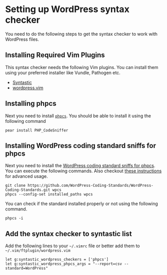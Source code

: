 # Setting up WordPress syntax checker

You need to do the following steps to get the syntax checker to work with WordPress files.

## Installing Required Vim Plugins

This syntax checker needs the following Vim plugins. You can install them using
your preferred installer like Vundle, Pathogen etc.

- [Syntastic](https://github.com/scrooloose/syntastic)
- [wordpress.vim](https://github.com/dsawardekar/wordpress.vim/)

## Installing phpcs

Next you need to install [`phpcs`](http://pear.php.net/package/PHP_CodeSniffer/).
You should be able to install it using the following command

```
pear install PHP_CodeSniffer
```

## Installing WordPress coding standard sniffs for phpcs

Next you need to install the [WordPress coding standard sniffs for phpcs](https://github.com/WordPress-Coding-Standards/WordPress-Coding-Standards).
You can execute the following commands. Also checkout [these instructions](https://github.com/WordPress-Coding-Standards/WordPress-Coding-Standards#how-to-use-this) for advanced usage.

```
git clone https://github.com/WordPress-Coding-Standards/WordPress-Coding-Standards.git wpcs
phpcs --config-set installed_paths wpcs
```

You can check if the standard installed properly or not using the following command.

```
phpcs -i
```

## Add the syntax checker to syntastic list

Add the following lines to your `~/.vimrc` file or better add them to `~/.vim/ftplugin/wordpress.vim`

```
let g:syntastic_wordpress_checkers = ['phpcs']
let g:syntastic_wordpress_phpcs_args = "--report=csv --standard=WordPress"
```
